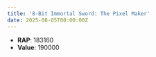 ```yaml
---
title: '8-Bit Immortal Sword: The Pixel Maker'
date: 2025-08-05T00:00:00Z
---
```

- **RAP**: 183160
- **Value**: 190000
